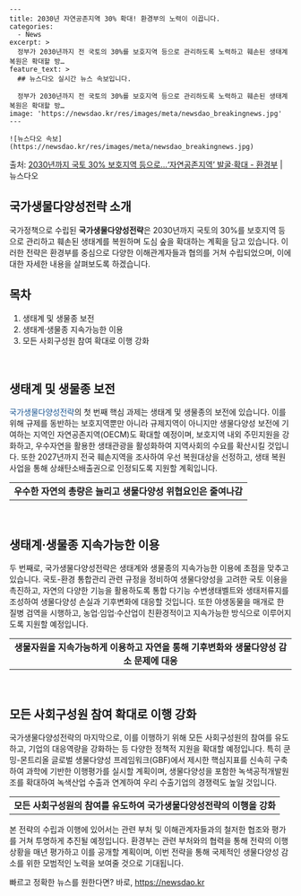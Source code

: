     ---
    title: 2030년 자연공존지역 30% 확대! 환경부의 노력이 이끕니다.
    categories:
      - News
    excerpt: >
      정부가 2030년까지 전 국토의 30%를 보호지역 등으로 관리하도록 노력하고 훼손된 생태계 복원은 확대할 방…
    feature_text: >
      ## 뉴스다오 실시간 뉴스 속보입니다.
    
      정부가 2030년까지 전 국토의 30%를 보호지역 등으로 관리하도록 노력하고 훼손된 생태계 복원은 확대할 방…
    image: 'https://newsdao.kr/res/images/meta/newsdao_breakingnews.jpg'
    ---
    
    ![뉴스다오 속보](https://newsdao.kr/res/images/meta/newsdao_breakingnews.jpg)

<p>출처: <a href="https://newsdao.kr/2783" rel="dofollow">2030년까지 국토 30% 보호지역 등으로…‘자연공존지역’ 발굴·확대 - 환경부</a> | 뉴스다오</p>

<h2 data-ke-size="size24">국가생물다양성전략 소개</h2>
국가정책으로 수립된 <b>국가생물다양성전략</b>은 2030년까지 국토의 30%를 보호지역 등으로 관리하고 훼손된 생태계를 복원하며 도심 숲을 확대하는 계획을 담고 있습니다. 이러한 전략은 환경부를 중심으로 다양한 이해관계자들과 협의를 거쳐 수립되었으며, 이에 대한 자세한 내용을 살펴보도록 하겠습니다.

<h2 data-ke-size="size26">목차</h2>
<ol>
  <li>생태계 및 생물종 보전</li>
  <li>생태계·생물종 지속가능한 이용</li>
  <li>모든 사회구성원 참여 확대로 이행 강화</li>
</ol>

<p data-ke-size="size16">&nbsp;</p>

<h2 data-ke-size="size26">생태계 및 생물종 보전</h2>
<span style="color: #1a5490;">국가생물다양성전략</span>의 첫 번째 핵심 과제는 생태계 및 생물종의 보전에 있습니다. 이를 위해 규제를 동반하는 보호지역뿐만 아니라 규제지역이 아니지만 생물다양성 보전에 기여하는 지역인 자연공존지역(OECM)도 확대할 예정이며, 보호지역 내외 주민지원을 강화하고, 우수자연을 활용한 생태관광을 활성화하여 지역사회의 수요를 확산시킬 것입니다. 또한 2027년까지 전국 훼손지역을 조사하여 우선 복원대상을 선정하고, 생태 복원사업을 통해 상쇄탄소배출권으로 인정되도록 지원할 계획입니다.

<table>
  <tr>
    <td style="text-align: center; height: 17px;"><b>우수한 자연의 총량은 늘리고 생물다양성 위협요인은 줄여나감</b></td>
  </tr>
</table>

<p data-ke-size="size16">&nbsp;</p>

<h2 data-ke-size="size26">생태계·생물종 지속가능한 이용</h2>
두 번째로, 국가생물다양성전략은 생태계와 생물종의 지속가능한 이용에 초점을 맞추고 있습니다. 국토-환경 통합관리 관련 규정을 정비하여 생물다양성을 고려한 국토 이용을 촉진하고, 자연의 다양한 기능을 활용하도록 통합 다기능 수변생태벨트와 생태저류지를 조성하여 생물다양성 손실과 기후변화에 대응할 것입니다. 또한 야생동물을 매개로 한 질병 검역을 시행하고, 농업·임업·수산업이 친환경적이고 지속가능한 방식으로 이루어지도록 지원할 예정입니다.

<table>
  <tr>
    <td style="text-align: center; height: 17px;"><b>생물자원을 지속가능하게 이용하고 자연을 통해 기후변화와 생물다양성 감소 문제에 대응</b></td>
  </tr>
</table>

<p data-ke-size="size16">&nbsp;</p>

<h2 data-ke-size="size26">모든 사회구성원 참여 확대로 이행 강화</h2>
국가생물다양성전략의 마지막으로, 이를 이행하기 위해 모든 사회구성원의 참여를 유도하고, 기업의 대응역량을 강화하는 등 다양한 정책적 지원을 확대할 예정입니다. 특히 쿤밍-몬트리올 글로벌 생물다양성 프레임워크(GBF)에서 제시한 핵심지표를 신속히 구축하여 과학에 기반한 이행평가를 실시할 계획이며, 생물다양성을 포함한 녹색공적개발원조를 확대하여 녹색산업 수출과 연계하여 우리 수출기업의 경쟁력도 높일 것입니다.

<table>
  <tr>
    <td style="text-align: center; height: 17px;"><b>모든 사회구성원의 참여를 유도하여 국가생물다양성전략의 이행을 강화</b></td>
  </tr>
</table>

본 전략의 수립과 이행에 있어서는 관련 부처 및 이해관계자들과의 철저한 협조와 평가를 거쳐 투명하게 추진될 예정입니다. 환경부는 관련 부처와의 협력을 통해 전략의 이행 상황을 매년 평가하고 이를 공개할 계획이며, 이번 전략을 통해 국제적인 생물다양성 감소를 위한 모범적인 노력을 보여줄 것으로 기대됩니다. 

빠르고 정확한 뉴스를 원한다면? 바로, <a href="https://newsdao.kr" rel="dofollow">https://newsdao.kr</a>


    
